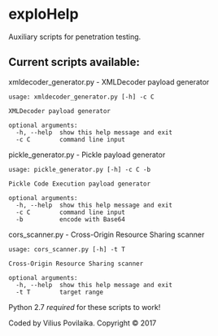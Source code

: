 # exploHelp
 Auxiliary scripts for penetration testing.

## Current scripts available:
xmldecoder_generator.py - XMLDecoder payload generator
```
usage: xmldecoder_generator.py [-h] -c C

XMLDecoder payload generator

optional arguments:
  -h, --help  show this help message and exit
  -c C        command line input
```
pickle_generator.py - Pickle payload generator
```
usage: pickle_generator.py [-h] -c C -b

Pickle Code Execution payload generator

optional arguments:
  -h, --help  show this help message and exit
  -c C        command line input
  -b          encode with Base64
```
cors_scanner.py - Cross-Origin Resource Sharing scanner
```
usage: cors_scanner.py [-h] -t T

Cross-Origin Resource Sharing scanner

optional arguments:
  -h, --help  show this help message and exit
  -t T        target range
```


Python 2.7 *required* for these scripts to work!

Coded by Vilius Povilaika. Copyright © 2017
